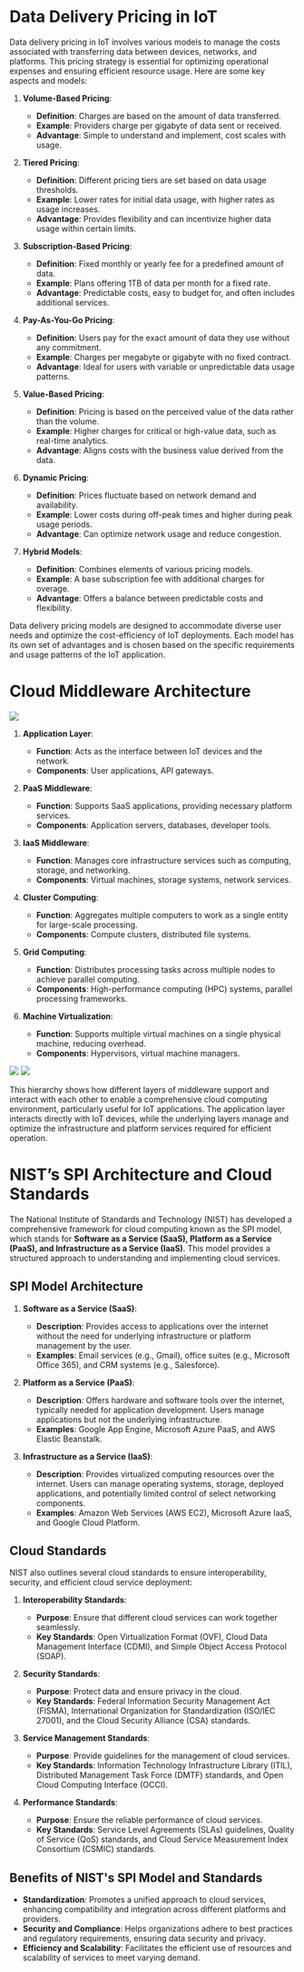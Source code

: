 # Data Delivery Pricing in IoT

Data delivery pricing in IoT involves various models to manage the costs associated with transferring data between devices, networks, and platforms. This pricing strategy is essential for optimizing operational expenses and ensuring efficient resource usage. Here are some key aspects and models:

1. **Volume-Based Pricing**:
   - **Definition**: Charges are based on the amount of data transferred.
   - **Example**: Providers charge per gigabyte of data sent or received.
   - **Advantage**: Simple to understand and implement, cost scales with usage.

2. **Tiered Pricing**:
   - **Definition**: Different pricing tiers are set based on data usage thresholds.
   - **Example**: Lower rates for initial data usage, with higher rates as usage increases.
   - **Advantage**: Provides flexibility and can incentivize higher data usage within certain limits.

3. **Subscription-Based Pricing**:
   - **Definition**: Fixed monthly or yearly fee for a predefined amount of data.
   - **Example**: Plans offering 1TB of data per month for a fixed rate.
   - **Advantage**: Predictable costs, easy to budget for, and often includes additional services.

4. **Pay-As-You-Go Pricing**:
   - **Definition**: Users pay for the exact amount of data they use without any commitment.
   - **Example**: Charges per megabyte or gigabyte with no fixed contract.
   - **Advantage**: Ideal for users with variable or unpredictable data usage patterns.

5. **Value-Based Pricing**:
   - **Definition**: Pricing is based on the perceived value of the data rather than the volume.
   - **Example**: Higher charges for critical or high-value data, such as real-time analytics.
   - **Advantage**: Aligns costs with the business value derived from the data.

6. **Dynamic Pricing**:
   - **Definition**: Prices fluctuate based on network demand and availability.
   - **Example**: Lower costs during off-peak times and higher during peak usage periods.
   - **Advantage**: Can optimize network usage and reduce congestion.

7. **Hybrid Models**:
   - **Definition**: Combines elements of various pricing models.
   - **Example**: A base subscription fee with additional charges for overage.
   - **Advantage**: Offers a balance between predictable costs and flexibility.

Data delivery pricing models are designed to accommodate diverse user needs and optimize the cost-efficiency of IoT deployments. Each model has its own set of advantages and is chosen based on the specific requirements and usage patterns of the IoT application.


# Cloud Middleware Architecture

![](img/2024-06-17-21-28-07.png)

1. **Application Layer**:
   - **Function**: Acts as the interface between IoT devices and the network.
   - **Components**: User applications, API gateways.

2. **PaaS Middleware**:
   - **Function**: Supports SaaS applications, providing necessary platform services.
   - **Components**: Application servers, databases, developer tools.

3. **IaaS Middleware**:
   - **Function**: Manages core infrastructure services such as computing, storage, and networking.
   - **Components**: Virtual machines, storage systems, network services.

4. **Cluster Computing**:
   - **Function**: Aggregates multiple computers to work as a single entity for large-scale processing.
   - **Components**: Compute clusters, distributed file systems.

5. **Grid Computing**:
   - **Function**: Distributes processing tasks across multiple nodes to achieve parallel computing.
   - **Components**: High-performance computing (HPC) systems, parallel processing frameworks.

6. **Machine Virtualization**:
   - **Function**: Supports multiple virtual machines on a single physical machine, reducing overhead.
   - **Components**: Hypervisors, virtual machine managers.

![](img/2024-06-17-21-28-22.png)
![](img/2024-06-17-21-28-32.png)

This hierarchy shows how different layers of middleware support and interact with each other to enable a comprehensive cloud computing environment, particularly useful for IoT applications. The application layer interacts directly with IoT devices, while the underlying layers manage and optimize the infrastructure and platform services required for efficient operation.



# NIST’s SPI Architecture and Cloud Standards

The National Institute of Standards and Technology (NIST) has developed a comprehensive framework for cloud computing known as the SPI model, which stands for **Software as a Service (SaaS), Platform as a Service (PaaS), and Infrastructure as a Service (IaaS)**. This model provides a structured approach to understanding and implementing cloud services.

## SPI Model Architecture

1. **Software as a Service (SaaS)**:
   - **Description**: Provides access to applications over the internet without the need for underlying infrastructure or platform management by the user.
   - **Examples**: Email services (e.g., Gmail), office suites (e.g., Microsoft Office 365), and CRM systems (e.g., Salesforce).

2. **Platform as a Service (PaaS)**:
   - **Description**: Offers hardware and software tools over the internet, typically needed for application development. Users manage applications but not the underlying infrastructure.
   - **Examples**: Google App Engine, Microsoft Azure PaaS, and AWS Elastic Beanstalk.

3. **Infrastructure as a Service (IaaS)**:
   - **Description**: Provides virtualized computing resources over the internet. Users can manage operating systems, storage, deployed applications, and potentially limited control of select networking components.
   - **Examples**: Amazon Web Services (AWS EC2), Microsoft Azure IaaS, and Google Cloud Platform.

## Cloud Standards

NIST also outlines several cloud standards to ensure interoperability, security, and efficient cloud service deployment:

1. **Interoperability Standards**:
   - **Purpose**: Ensure that different cloud services can work together seamlessly.
   - **Key Standards**: Open Virtualization Format (OVF), Cloud Data Management Interface (CDMI), and Simple Object Access Protocol (SOAP).

2. **Security Standards**:
   - **Purpose**: Protect data and ensure privacy in the cloud.
   - **Key Standards**: Federal Information Security Management Act (FISMA), International Organization for Standardization (ISO/IEC 27001), and the Cloud Security Alliance (CSA) standards.

3. **Service Management Standards**:
   - **Purpose**: Provide guidelines for the management of cloud services.
   - **Key Standards**: Information Technology Infrastructure Library (ITIL), Distributed Management Task Force (DMTF) standards, and Open Cloud Computing Interface (OCCI).

4. **Performance Standards**:
   - **Purpose**: Ensure the reliable performance of cloud services.
   - **Key Standards**: Service Level Agreements (SLAs) guidelines, Quality of Service (QoS) standards, and Cloud Service Measurement Index Consortium (CSMIC) standards.

## Benefits of NIST's SPI Model and Standards

- **Standardization**: Promotes a unified approach to cloud services, enhancing compatibility and integration across different platforms and providers.
- **Security and Compliance**: Helps organizations adhere to best practices and regulatory requirements, ensuring data security and privacy.
- **Efficiency and Scalability**: Facilitates the efficient use of resources and scalability of services to meet varying demand.
